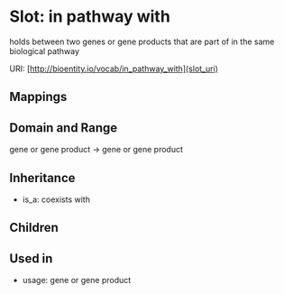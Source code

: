 # Slot: in pathway with


holds between two genes or gene products that are part of in the same biological pathway

URI: [http://bioentity.io/vocab/in_pathway_with](slot_uri)
## Mappings

## Domain and Range

gene or gene product -> gene or gene product
## Inheritance

 *  is_a: coexists with
## Children

## Used in

 *  usage: gene or gene product

